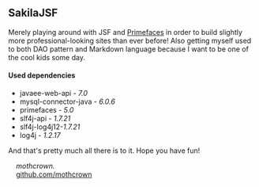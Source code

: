 ## SakilaJSF

Merely playing around with JSF and [Primefaces](https://www.primefaces.org/) in order to build slightly more professional-looking sites than ever before! Also getting myself used to both DAO pattern and Markdown language because I want to be one of the cool kids some day.

#### Used dependencies  
 * javaee-web-api - _7.0_
 * mysql-connector-java - _6.0.6_
 * primefaces - _5.0_
 * slf4j-api - _1.7.21_
 * slf4j-log4j12-_1.7.21_
 * log4j - _1.2.17_

And that's pretty much all there is to it. Hope you have fun!

&nbsp;&nbsp;&nbsp;&nbsp;_mothcrown._  
&nbsp;&nbsp;&nbsp;&nbsp;[github.com/mothcrown](github.com/mothcrown)



